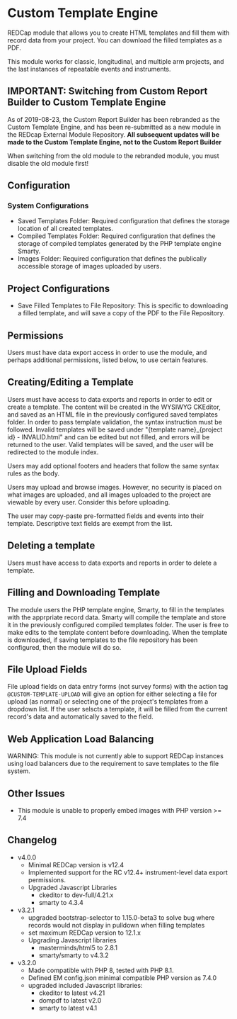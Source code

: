 # Custom Template Engine
REDCap module that allows you to create HTML templates and fill them with record data from your project. You can download the filled templates as a PDF.

This module works for classic, longitudinal, and multiple arm projects, and the last instances of repeatable events and instruments.

## IMPORTANT: Switching from Custom Report Builder to Custom Template Engine

As of 2019-08-23, the Custom Report Builder has been rebranded as the Custom Template Engine, and has been re-submitted as a new module in the REDcap External Module Repository. __All subsequent updates will be made to the Custom Template Engine, not to the Custom Report Builder__

When switching from the old module to the rebranded module, you must disable the old module first!

## Configuration

### System Configurations
- Saved Templates Folder: Required configuration that defines the storage location of all created templates. 
- Compiled Templates Folder: Required configuration that defines the storage of compiled templates generated by the PHP template engine Smarty.
- Images Folder: Required configuration that defines the publically accessible storage of images uploaded by users. 

## Project Configurations
- Save Filled Templates to File Repository: This is specific to downloading a filled template, and will save a copy of the PDF to the File Repository. 

## Permissions

Users must have data export access in order to use the module, and perhaps additional permissions, listed below, to use certain features. 

## Creating/Editing a Template

Users must have access to data exports and reports in order to edit or create a template. The content will be created in the WYSIWYG CKEditor, and saved as an HTML file in the previously configured saved templates folder. In order to pass template validation, the syntax instruction must be followed. Invalid templates will be saved under "{template name}_{project id} - INVALID.html" and can be edited but not filled, and errors will be returned to the user. Valid templates will be saved, and the user will be redirected to the module index.

Users may add optional footers and headers that follow the same syntax rules as the body.

Users may upload and browse images. However, no security is placed on what images are uploaded, and all images uploaded to the project are viewable by every user. Consider this before uploading.

The user may copy-paste pre-formatted fields and events into their template. Descriptive text fields are exempt from the list. 

## Deleting a template

Users must have access to data exports and reports in order to delete a template. 

## Filling and Downloading Template

The module users the PHP template engine, Smarty, to fill in the templates with the apprpriate record data. Smarty will compile the template and store it in the previously configured compiled templates folder. The user is free to make edits to the template content before downloading. When the template is downloaded, if saving templates to the file repository has been configured, then the module will do so.

## File Upload Fields

File upload fields on data entry forms (not survey forms) with the action tag `@CUSTOM-TEMPLATE-UPLOAD` will give an option for either selecting a file for upload (as normal) or selecting one of the project's templates from a dropdown list. If the user selscts a template, it will be filled from the current record's data and automatically saved to the field.

##  Web Application Load Balancing

WARNING:  This module is not currently able to support REDCap instances using load balancers due to the requirement to save templates to the file system.

##  Other Issues

- This module is unable to properly embed images with PHP version >= 7.4

##  Changelog
* v4.0.0
  * Minimal REDCap version is v12.4
  * Implemented support for the RC v12.4+ instrument-level data export permissions.
  * Upgraded Javascript Libraries
    * ckeditor to dev-full/4.21.x
    * smarty to 4.3.4
* v3.2.1
  * upgraded bootstrap-selector to 1.15.0-beta3 to solve bug where records would not display in pulldown when filling templates
  * set maximum REDCap version to 12.1.x
  * Upgrading Javascript libraries
    * masterminds/html5 to 2.8.1
    * smarty/smarty to v4.3.2
* v3.2.0
  * Made compatible with PHP 8, tested with PHP 8.1.
  * Defined EM config.json minimal compatible PHP version as 7.4.0
  * upgraded included Javascript libraries:
    * ckeditor to latest v4.21
    * dompdf to latest v2.0
    * smarty to latest v4.1

